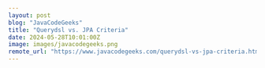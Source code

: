 ```yaml
---
layout: post
blog: "JavaCodeGeeks"
title: "Querydsl vs. JPA Criteria"
date: 2024-05-28T10:01:00Z
image: images/javacodegeeks.png
remote_url: "https://www.javacodegeeks.com/querydsl-vs-jpa-criteria.html"
---
```

